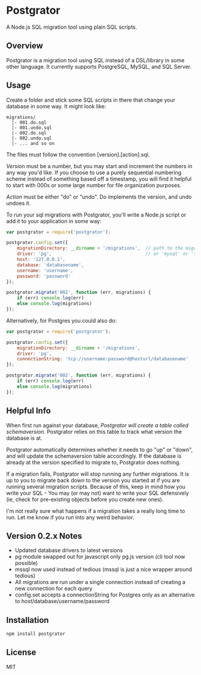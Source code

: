 # Postgrator

A Node.js SQL migration tool using plain SQL scripts.


## Overview

Postgrator is a migration tool using SQL instead of a DSL/library in some other language. 
It currently supports PostgreSQL, MySQL, and SQL Server.


## Usage

Create a folder and stick some SQL scripts in there that change your database in some way. It might look like:

```
migrations/
  |- 001.do.sql
  |- 001.undo.sql
  |- 002.do.sql
  |- 002.undo.sql
  |- ... and so on
```

The files must follow the convention [version].[action].sql. 

*Version* must be a number, but you may start and increment the numbers in any way you'd like. 
If you choose to use a purely sequential numbering scheme instead of something based off a timestamp, 
you will find it helpful to start with 000s or some large number for file organization purposes. 

*Action* must be either "do" or "undo". Do implements the version, and undo undoes it. 

To run your sql migrations with Postgrator, you'll write a Node.js script or add it to your application in some way: 

```js
var postgrator = require('postgrator');

postgrator.config.set({
    migrationDirectory: __dirname + '/migrations',  // path to the migrations
    driver: 'pg',                                   // or 'mysql' or 'tedious' or 'mssql' (last 2 both non-native SQL Server drivers)
    host: '127.0.0.1',
    database: 'databasename',
    username: 'username',
    password: 'password'
}); 

postgrator.migrate('002', function (err, migrations) {
	if (err) console.log(err)
	else console.log(migrations)
});
```

Alternatively, for Postgres you could also do:

```js
var postgrator = require('postgrator');

postgrator.config.set({
    migrationDirectory: __dirname + '/migrations',
    driver: 'pg',
    connectionString: 'tcp://username:password@hosturl/databasename'
}); 

postgrator.migrate('002', function (err, migrations) {
	if (err) console.log(err)
	else console.log(migrations)
});
```


## Helpful Info

When first run against your database, *Postgrator will create a table called schemaversion.*
Postgrator relies on this table to track what version the database is at. 

Postgrator automatically determines whether it needs to go "up" or "down", and will update the schemaversion table accordingly.
If the database is already at the version specified to migrate to, Postgrator does nothing.

If a migration fails, Postgrator will stop running any further migrations.
It is up to you to migrate back down to the version you started at if you are running several migration scripts.
Because of this, keep in mind how you write your SQL - You may (or may not) want to write your SQL defensively 
(ie, check for pre-existing objects before you create new ones).

I'm not really sure what happens if a migration takes a really long time to run. 
Let me know if you run into any weird behavior.


## Version 0.2.x Notes

- Updated database drivers to latest versions
- pg module swapped out for javascript only pg.js version (cli tool now possible)
- mssql now used instead of tedious (mssql is just a nice wrapper around tedious)
- All migrations are run under a single connection instead of creating a new connection for each query
- config.set accepts a connectionString for Postgres only as an alternative to host/database/username/password

## Installation

```js
npm install postgrator
```


## License 

MIT